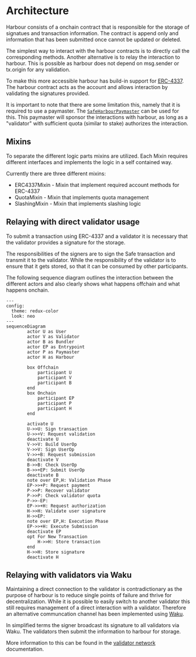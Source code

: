 # Architecture

Harbour consists of a onchain contract that is responsible for the storage of signatues and transaction information. The contract is append only and information that has been submitted once cannot be updated or deleted.

The simplest way to interact with the harbour contracts is to directly call the corresponding methods. Another alternative is to relay the interaction to harbour. This is possible as harbour does not depend on msg.sender or tx.origin for any validation.

To make this more accessible harbour has build-in support for [ERC-4337](https://ercs.ethereum.org/ERCS/erc-4337). The harbour contract acts as the account and allows interaction by validating the signatures provided.

It is important to note that there are some limitation this, namely that it is required to use a paymaster. The [`SafeHarbourPaymaster`](./validator_network.md#paymaster) can be used for this. This paymaster will sponsor the interactions with harbour, as long as a "validator" with sufficient quota (similar to stake) authorizes the interaction. 

## Mixins

To separate the different logic parts mixins are utilized. Each Mixin requires different interfaces and implements the logic in a self contained way.

Currently there are three different mixins:
- ERC4337Mixin - Mixin that implement required account methods for ERC-4337
- QuotaMixin - Mixin that implements quota management
- SlashingMixin - Mixin that implements slashing logic

## Relaying with direct validator usage

To submit a transaction using ERC-4337 and a validator it is necessary that the validator provides a signature for the storage.

The responsibilities of the signers are to sign the Safe transaction and transmit it to the validator. While the responsibility of the validator is to ensure that it gets stored, so that it can be consumed by other participants.

The following sequence diagram outlines the interaction between the different actors and also clearly shows what happens offchain and what happens onchain.

```mermaid
---
config:
  theme: redux-color
  look: neo
---
sequenceDiagram
        actor U as User
        actor V as Validator
        actor B as Bundler
        actor EP as Entrypoint
        actor P as Paymaster
        actor H as Harbour
		    
        box Offchain
            participant U
            participant V
            participant B
        end
        box Onchain
            participant EP
            participant P
            participant H
        end

        activate U
        U->>U: Sign transaction
        U->>+V: Request validation
        deactivate U
        V->>V: Build UserOp
        V->>V: Sign UserOp
        V->>+B: Request submission
        deactivate V
        B->>B: Check UserOp
        B->>+EP: Submit UserOp
        deactivate B
        note over EP,H: Validation Phase
        EP->>+P: Request payment
        P->>P: Recover validator
        P->>P: Check validator quota
        P->>-EP: 
        EP->>+H: Request authorization
        H->>H: Validate user signature
        H->>EP: 
        note over EP,H: Execution Phase
        EP->>+H: Execute Submission
        deactivate EP
        opt For New Transaction
            H->>H: Store transaction
        end
        H->>H: Store signature
        deactivate H
```

## Relaying with validators via Waku

Maintaining a direct connection to the validator is contradictionary as the purpose of harbour is to reduce single points of failure and thrive for decentralization. While it is possible to easily switch to another validator this still requires management of a direct interaction with a validator. Therefore an alternative communcation channel has been implemented using [Waku](https://github.com/waku-org/waku).

In simplified terms the signer broadcast its signature to all validators via Waku. The validators then submit the information to harbour for storage.

More information to this can be found in the [validator network](validator_network.md) documentation.
